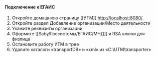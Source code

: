 #### Подключение к ЕГАИС
1. Откройте домашнюю страницу [[УТМ]] [http://localhost:8080/](http://localhost:8080/).
2. Откройте раздел Добавление организации/Место деятельности
3. Укажите реквизиты организации
4. Оформите [[Saby/Госсистемы/ЕГАИС/МЧД]] и RSA ключи для физлица
5. Остановите работу УТМ в трее
6. Удалите каталоги «transportDB» и «xml» из «C:\UTM\transporter»
